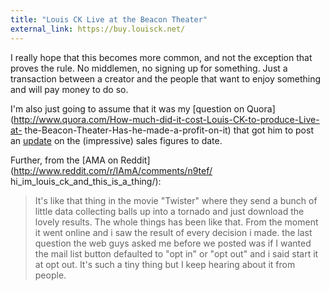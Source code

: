 ```yaml
---
title: "Louis CK Live at the Beacon Theater"
external_link: https://buy.louisck.net/
---
```

I really hope that this becomes more common, and not the exception that proves
the rule. No middlemen, no signing up for something. Just a transaction
between a creator and the people that want to enjoy something and will pay
money to do so.

I'm also just going to assume that it was my [question on
Quora](http://www.quora.com/How-much-did-it-cost-Louis-CK-to-produce-Live-at-
the-Beacon-Theater-Has-he-made-a-profit-on-it) that got him to post an
[update](https://buy.louisck.net/statement) on the (impressive) sales figures
to date.

Further, from the [AMA on Reddit](http://www.reddit.com/r/IAmA/comments/n9tef/
hi_im_louis_ck_and_this_is_a_thing/):

> It's like that thing in the movie "Twister" where they send a bunch of
little data collecting balls up into a tornado and just download the lovely
results. The whole things has been like that. From the moment it went online
and i saw the result of every decision i made. the last question the web guys
asked me before we posted was if I wanted the mail list button defaulted to
"opt in" or "opt out" and i said start it at opt out. It's such a tiny thing
but I keep hearing about it from people.

